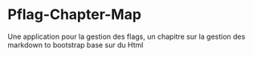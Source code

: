 # Pflag-Chapter-Map

Une application pour la gestion des flags, un chapitre sur la gestion des markdown to bootstrap base sur du Html 

